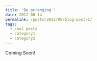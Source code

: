 ```yaml
---
title: 'Be arranging '
date: 2012-08-14
permalink: /posts/2012/08/blog-post-1/
tags:
  - cool posts
  - category1
  - category2
---
```

Coming Soon!
